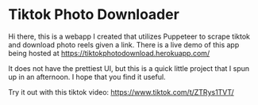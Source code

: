# Tiktok Photo Downloader
 
Hi there, this is a webapp I created that utilizes Puppeteer to scrape tiktok and download photo reels given a link. There is a live demo of this app being hosted at https://tiktokphotodownload.herokuapp.com/

It does not have the prettiest UI, but this is a quick little project that I spun up in an afternoon. I hope that you find it useful.


Try it out with this tiktok video: 
https://www.tiktok.com/t/ZTRys1TVT/
